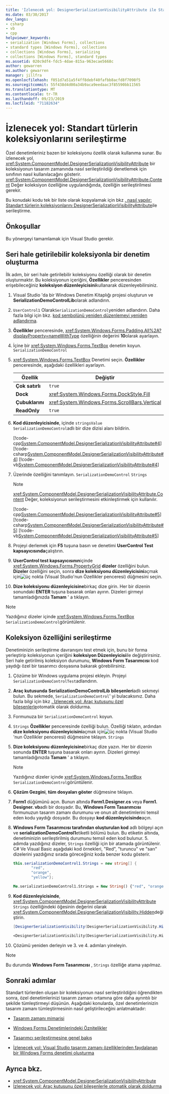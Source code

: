 ```yaml
---
title: 'İzlenecek yol: DesignerSerializationVisibilityAttribute ile Standart Türler Koleksiyonlarının Seri Hale Getirilmesi'
ms.date: 03/30/2017
dev_langs:
- csharp
- vb
- cpp
helpviewer_keywords:
- serialization [Windows Forms], collections
- standard types [Windows Forms], collections
- collections [Windows Forms], serializing
- collections [Windows Forms], standard types
ms.assetid: 020c9df4-fdc5-4dae-815a-963ecae5668c
author: gewarren
ms.author: gewarren
manager: jillfra
ms.openlocfilehash: f051d7a51a5f4ff8debf40fafbb8acfd8f7098f5
ms.sourcegitcommit: 55f438d4d00a34b9aca9eedaac3f85590bb11565
ms.translationtype: MT
ms.contentlocale: tr-TR
ms.lasthandoff: 09/23/2019
ms.locfileid: "71182634"
---
```

# <a name="walkthrough-serialize-collections-of-standard-types"></a>İzlenecek yol: Standart türlerin koleksiyonlarını serileştirme

Özel denetimleriniz bazen bir koleksiyonu özellik olarak kullanıma sunar. Bu izlenecek yol, <xref:System.ComponentModel.DesignerSerializationVisibilityAttribute> bir koleksiyonun tasarım zamanında nasıl serileştirildiği denetlemek için sınıfının nasıl kullanılacağını gösterir. <xref:System.ComponentModel.DesignerSerializationVisibilityAttribute.Content> Değer koleksiyon özelliğine uygulandığında, özelliğin serileştirilmesi gerekir.

Bu konudaki kodu tek bir liste olarak kopyalamak için bkz [. nasıl yapılır: Standart türlerin koleksiyonlarını DesignerSerializationVisibilityAttribute](https://docs.microsoft.com/previous-versions/visualstudio/visual-studio-2013/ms171833(v=vs.120))ile serileştirme.

## <a name="prerequisites"></a>Önkoşullar

Bu yönergeyi tamamlamak için Visual Studio gerekir.

## <a name="create-a-control-with-a-serializable-collection"></a>Seri hale getirilebilir koleksiyonla bir denetim oluşturma

İlk adım, bir seri hale getirilebilir koleksiyonu özelliği olarak bir denetim oluşturmaktır. Bu koleksiyonun içeriğini, **Özellikler** penceresinden erişebileceğiniz **koleksiyon düzenleyicisini**kullanarak düzenleyebilirsiniz.

1. Visual Studio 'da bir Windows Denetim Kitaplığı projesi oluşturun ve **SerializationDemoControlLib**olarak adlandırın.

2. `UserControl1` Olarak`SerializationDemoControl`yeniden adlandırın. Daha fazla bilgi için bkz. [kod sembolünü yeniden düzenlemeyi yeniden adlandırma](/visualstudio/ide/reference/rename).

3. **Özellikler** penceresinde, <xref:System.Windows.Forms.Padding.All%2A?displayProperty=nameWithType> özelliğinin değerini **10**olarak ayarlayın.

4. İçine bir <xref:System.Windows.Forms.TextBox> denetim koyun. `SerializationDemoControl`

5. <xref:System.Windows.Forms.TextBox> Denetimi seçin. **Özellikler** penceresinde, aşağıdaki özellikleri ayarlayın.

    |Özellik|Değiştir|
    |--------------|---------------|
    |**Çok satırlı**|`true`|
    |**Dock**|<xref:System.Windows.Forms.DockStyle.Fill>|
    |**Çubuklarını**|<xref:System.Windows.Forms.ScrollBars.Vertical>|
    |**ReadOnly**|`true`|

6. **Kod düzenleyicisinde**, içinde `stringsValue` `SerializationDemoControl`adlı bir dize dizisi alanı bildirin.

     [!code-cpp[System.ComponentModel.DesignerSerializationVisibilityAttribute#4](~/samples/snippets/cpp/VS_Snippets_Winforms/System.ComponentModel.DesignerSerializationVisibilityAttribute/cpp/form1.cpp#4)]
     [!code-csharp[System.ComponentModel.DesignerSerializationVisibilityAttribute#4](~/samples/snippets/csharp/VS_Snippets_Winforms/System.ComponentModel.DesignerSerializationVisibilityAttribute/CS/form1.cs#4)]
     [!code-vb[System.ComponentModel.DesignerSerializationVisibilityAttribute#4](~/samples/snippets/visualbasic/VS_Snippets_Winforms/System.ComponentModel.DesignerSerializationVisibilityAttribute/VB/form1.vb#4)]

7. Üzerinde özelliğini tanımlayın. `SerializationDemoControl` `Strings`

   > [!NOTE]
   > <xref:System.ComponentModel.DesignerSerializationVisibilityAttribute.Content> Değer, koleksiyonun serileştirmesini etkinleştirmek için kullanılır.

   [!code-cpp[System.ComponentModel.DesignerSerializationVisibilityAttribute#5](~/samples/snippets/cpp/VS_Snippets_Winforms/System.ComponentModel.DesignerSerializationVisibilityAttribute/cpp/form1.cpp#5)]
   [!code-csharp[System.ComponentModel.DesignerSerializationVisibilityAttribute#5](~/samples/snippets/csharp/VS_Snippets_Winforms/System.ComponentModel.DesignerSerializationVisibilityAttribute/CS/form1.cs#5)]
   [!code-vb[System.ComponentModel.DesignerSerializationVisibilityAttribute#5](~/samples/snippets/visualbasic/VS_Snippets_Winforms/System.ComponentModel.DesignerSerializationVisibilityAttribute/VB/form1.vb#5)]

8. Projeyi derlemek için **F5** tuşuna basın ve denetimi **UserControl Test kapsayıcısında**çalıştırın.

9. **UserControl test kapsayıcısının**içinde <xref:System.Windows.Forms.PropertyGrid> **dizeler** özelliğini bulun. **Dizeler** özelliğini seçin, sonra **dize koleksiyonu düzenleyicisini**açmak için![üç nokta (Visual Studio](./media/visual-studio-ellipsis-button.png)'nun Özellikler penceresi) düğmesini seçin.

10. **Dize koleksiyonu düzenleyicisine**birkaç dize girin. Her bir dizenin sonundaki **ENTER** tuşuna basarak onları ayırın. Dizeleri girmeyi tamamladığınızda **Tamam** ' a tıklayın.

   > [!NOTE]
   > Yazdığınız dizeler içinde <xref:System.Windows.Forms.TextBox> `SerializationDemoControl`görüntülenir.

## <a name="serialize-a-collection-property"></a>Koleksiyon özelliğini serileştirme

Denetiminizin serileştirme davranışını test etmek için, bunu bir forma yerleştirip koleksiyonun içeriğini **koleksiyon Düzenleyicisi**ile değiştirirsiniz. Seri hale getirilmiş koleksiyon durumunu, **Windows Form Tasarımcısı** kod yaydığı özel bir tasarımcı dosyasına bakarak görebilirsiniz.

1. Çözüme bir Windows uygulama projesi ekleyin. Projeyi `SerializationDemoControlTest`adlandırın.

2. **Araç kutusunda** **SerializationDemoControlLib bileşenleri**adlı sekmeyi bulun. Bu sekmede, `SerializationDemoControl`' yi bulacaksınız. Daha fazla bilgi için bkz [. İzlenecek yol: Araç kutusunu özel bileşenlerle](walkthrough-automatically-populating-the-toolbox-with-custom-components.md)otomatik olarak doldurma.

3. Formunuza bir `SerializationDemoControl` koyun.

4. `Strings` **Özellikler** penceresinde özelliği bulun. Özelliği tıklatın, ardından **dize koleksiyonu düzenleyicisini**açmak için![üç nokta (Visual Studio](./media/visual-studio-ellipsis-button.png)'nun Özellikler penceresi) düğmesine tıklayın. `Strings`

5. **Dize koleksiyonu düzenleyicisine**birkaç dize yazın. Her bir dizenin sonunda **ENTER** tuşuna basarak onları ayırın. Dizeleri girmeyi tamamladığınızda **Tamam** ' a tıklayın.

    > [!NOTE]
    > Yazdığınız dizeler içinde <xref:System.Windows.Forms.TextBox> `SerializationDemoControl`görüntülenir.

6. **Çözüm Gezgini**, **tüm dosyaları göster** düğmesine tıklayın.

7. **Form1** düğümünü açın. Bunun altında **Form1.Designer.cs** veya **Form1. Designer. vb**adlı bir dosyadır. Bu, **Windows Form Tasarımcısı** formunuzun tasarım zamanı durumunu ve onun alt denetimlerini temsil eden kodu yaydığı dosyadır. Bu dosyayı **kod düzenleyicisinde**açın.

8. **Windows Form Tasarımcısı tarafından oluşturulan kod** adlı bölgeyi açın ve **serializationDemoControl1**etiketli bölümü bulun. Bu etiketin altında, denetiminizin serileştirilmiş durumunu temsil eden kod bulunur. 5\. adımda yazdığınız dizeler, `Strings` özelliği için bir atamada görüntülenir. C# Ve Visual Basic aşağıdaki kod örnekleri, "Red", "turuncu" ve "sarı" dizelerini yazdığınız sırada göreceğiniz koda benzer kodu gösterir.

    ```csharp
    this.serializationDemoControl1.Strings = new string[] {
            "red",
            "orange",
            "yellow"};
    ```

    ```vb
    Me.serializationDemoControl1.Strings = New String() {"red", "orange", "yellow"}
    ```

9. **Kod düzenleyicisinde**, <xref:System.ComponentModel.DesignerSerializationVisibilityAttribute> `Strings` özelliğindeki öğesinin değerini olarak <xref:System.ComponentModel.DesignerSerializationVisibility.Hidden>değiştirin.

    ```csharp
    [DesignerSerializationVisibility(DesignerSerializationVisibility.Hidden)]
    ```

    ```vb
    <DesignerSerializationVisibility(DesignerSerializationVisibility.Hidden)> _
    ```

10. Çözümü yeniden derleyin ve 3. ve 4. adımları yineleyin.

> [!NOTE]
> Bu durumda **Windows Form Tasarımcısı** , `Strings` özelliğe atama yapılmaz.

## <a name="next-steps"></a>Sonraki adımlar

Standart türlerden oluşan bir koleksiyonun nasıl serileştirildiğini öğrendikten sonra, özel denetimlerinizi tasarım zamanı ortamına göre daha ayrıntılı bir şekilde tümleştirmeyi düşünün. Aşağıdaki konularda, özel denetimlerinizin tasarım zamanı tümleştirmesinin nasıl geliştirileceğini anlatmaktadır:

- [Tasarım zamanı mimarisi](https://docs.microsoft.com/previous-versions/visualstudio/visual-studio-2013/c5z9s1h4(v=vs.120))

- [Windows Forms Denetimlerindeki Öznitelikler](attributes-in-windows-forms-controls.md)

- [Tasarımcı serileştirmesine genel bakış](https://docs.microsoft.com/previous-versions/visualstudio/visual-studio-2013/ms171834(v=vs.120))

- [İzlenecek yol: Visual Studio tasarım zamanı özelliklerinden faydalanan bir Windows Forms denetimi oluşturma](creating-a-wf-control-design-time-features.md)

## <a name="see-also"></a>Ayrıca bkz.

- <xref:System.ComponentModel.DesignerSerializationVisibilityAttribute>
- [İzlenecek yol: Araç kutusunu özel bileşenlerle otomatik olarak doldurma](walkthrough-automatically-populating-the-toolbox-with-custom-components.md)

